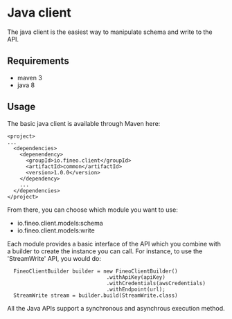# Java client

The java client is the easiest way to manipulate schema and write to the API. 

## Requirements

 * maven 3
 * java 8

## Usage

The basic java client is available through Maven here:

```
<project>
...
  <dependencies>
    <depenendency>
      <groupId>io.fineo.client</groupId>
      <artifactId>common</artifactId>
      <version>1.0.0</version>
    </dependency>
    ...
  </dependencies>
</project>
```

From there, you can choose which module you want to use:

  * io.fineo.client.models:schema
  * io.fineo.client.models:write
  
Each module provides a basic interface of the API which you combine with a builder to create the 
instance you can call. For instance, to use the 'StreamWrite' API, you would do: 

```
  FineoClientBuilder builder = new FineoClientBuilder()
                                .withApiKey(apiKey)
                                .withCredentials(awsCredentials)
                                .withEndpoint(url);
  StreamWrite stream = builder.build(StreamWrite.class)
```

All the Java APIs support a synchronous and asynchrous execution method.

